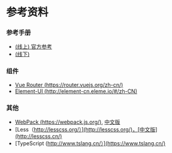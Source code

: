 # 参考资料

### 参考手册

- [(线上) 官方参考](https://cn.vuejs.org/v2/guide/)
- [(线下)]()


### 组件

- [Vue Router (https://router.vuejs.org/zh-cn/)](https://router.vuejs.org/zh-cn/)
- [Element-UI (http://element-cn.eleme.io/#/zh-CN)](http://element-cn.eleme.io/#/zh-CN/component/)


### 其他

- [WebPack (https://webpack.js.org/)](https://webpack.js.org/concepts/), [中文版](https://doc.webpack-china.org/guides/)
- [Less（http://lesscss.org/）](http://lesscss.org/)，[中文版](http://lesscss.cn/)
- [TypeScript (http://www.tslang.cn/）](https://www.tslang.cn/)

